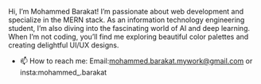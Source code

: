 Hi, I’m Mohammed Barakat! I’m passionate about web development and specialize in the MERN stack. 
As an information technology engineering student, I’m also diving into the fascinating world of AI and deep learning. 
When I’m not coding, you’ll find me exploring beautiful color palettes and creating delightful UI/UX designs.


- 📫 How to reach me: Email:mohammed.barakat.mywork@gmail.com or insta:mohammed_.barakat
